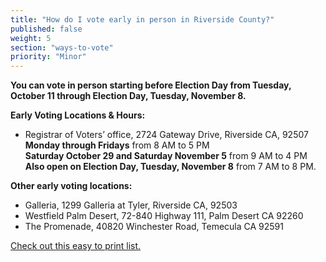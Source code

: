 ```yaml
---
title: "How do I vote early in person in Riverside County?"
published: false
weight: 5
section: "ways-to-vote"
priority: "Minor"
---
```


**You can vote in person starting before Election Day from Tuesday, October 11 through Election Day, Tuesday, November 8.**  

**Early Voting Locations & Hours:**  
- Registrar of Voters’ office, 2724 Gateway Drive, Riverside CA, 92507  
  **Monday through Fridays** from 8 AM to 5 PM  
  **Saturday October 29 and Saturday November 5** from 9 AM to 4 PM  
  **Also open on Election Day, Tuesday, November 8** from 7 AM to 8 PM.  

**Other early voting locations:**  
- Galleria, 1299 Galleria at Tyler, Riverside CA, 92503  
- Westfield Palm Desert, 72-840 Highway 111, Palm Desert CA 92260  
- The Promenade, 40820 Winchester Road, Temecula CA 92591  

[Check out this easy to print list.](http://www.voteinfo.net/Elections/20161108/docs/Early_Vote.pdf)  
